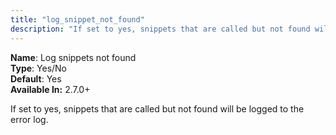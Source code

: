 ```yaml
---
title: "log_snippet_not_found"
description: "If set to yes, snippets that are called but not found will be logged to the error log."
---
```



**Name**: Log snippets not found  
**Type**: Yes/No  
**Default**: Yes  
**Available In:** 2.7.0+

If set to yes, snippets that are called but not found will be logged to the error log.